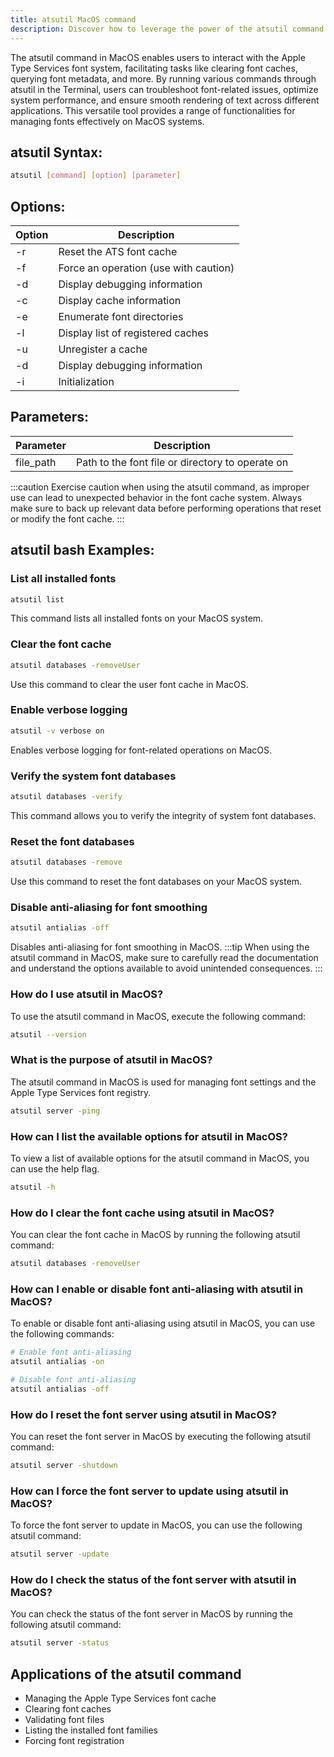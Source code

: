```yaml
---
title: atsutil MacOS command
description: Discover how to leverage the power of the atsutil command in MacOS for managing font caches efficiently.
---
```


The atsutil command in MacOS enables users to interact with the Apple Type Services font system, facilitating tasks like clearing font caches, querying font metadata, and more. By running various commands through atsutil in the Terminal, users can troubleshoot font-related issues, optimize system performance, and ensure smooth rendering of text across different applications. This versatile tool provides a range of functionalities for managing fonts effectively on MacOS systems.
## atsutil Syntax:
```bash
atsutil [command] [option] [parameter]
```
## Options:
| Option | Description                                  |
|--------|----------------------------------------------|
| -r     | Reset the ATS font cache                      |
| -f     | Force an operation (use with caution)         |
| -d     | Display debugging information                 |
| -c     | Display cache information                     |
| -e     | Enumerate font directories                    |
| -l     | Display list of registered caches             |
| -u     | Unregister a cache                            |
| -d     | Display debugging information                 |
| -i     | Initialization                                |

## Parameters:
| Parameter    | Description                                      |
|--------------|--------------------------------------------------|
| file_path    | Path to the font file or directory to operate on |

:::caution
Exercise caution when using the atsutil command, as improper use can lead to unexpected behavior in the font cache system. Always make sure to back up relevant data before performing operations that reset or modify the font cache.
:::

## atsutil bash Examples:
### List all installed fonts
```bash
atsutil list
```
This command lists all installed fonts on your MacOS system.

### Clear the font cache
```bash
atsutil databases -removeUser
```
Use this command to clear the user font cache in MacOS.

### Enable verbose logging
```bash
atsutil -v verbose on
```
Enables verbose logging for font-related operations on MacOS.

### Verify the system font databases
```bash
atsutil databases -verify
```
This command allows you to verify the integrity of system font databases.

### Reset the font databases
```bash
atsutil databases -remove
```
Use this command to reset the font databases on your MacOS system.

### Disable anti-aliasing for font smoothing
```bash
atsutil antialias -off
```
Disables anti-aliasing for font smoothing in MacOS.
:::tip
When using the atsutil command in MacOS, make sure to carefully read the documentation and understand the options available to avoid unintended consequences.
:::

### How do I use atsutil in MacOS?
To use the atsutil command in MacOS, execute the following command:
```bash
atsutil --version
```

### What is the purpose of atsutil in MacOS?
The atsutil command in MacOS is used for managing font settings and the Apple Type Services font registry.
```bash
atsutil server -ping
```

### How can I list the available options for atsutil in MacOS?
To view a list of available options for the atsutil command in MacOS, you can use the help flag.
```bash
atsutil -h
```

### How do I clear the font cache using atsutil in MacOS?
You can clear the font cache in MacOS by running the following atsutil command:
```bash
atsutil databases -removeUser
```

### How can I enable or disable font anti-aliasing with atsutil in MacOS?
To enable or disable font anti-aliasing using atsutil in MacOS, you can use the following commands:
```bash
# Enable font anti-aliasing
atsutil antialias -on

# Disable font anti-aliasing
atsutil antialias -off
```

### How do I reset the font server using atsutil in MacOS?
You can reset the font server in MacOS by executing the following atsutil command:
```bash
atsutil server -shutdown
```

### How can I force the font server to update using atsutil in MacOS?
To force the font server to update in MacOS, you can use the following atsutil command:
```bash
atsutil server -update
```

### How do I check the status of the font server with atsutil in MacOS?
You can check the status of the font server in MacOS by running the following atsutil command:
```bash
atsutil server -status
```
## Applications of the atsutil command

- Managing the Apple Type Services font cache
- Clearing font caches
- Validating font files
- Listing the installed font families
- Forcing font registration